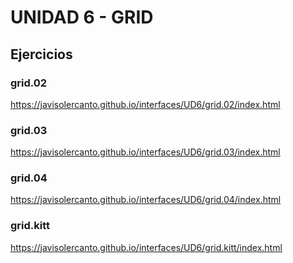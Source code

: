 # UNIDAD 6 - GRID

## Ejercicios

### grid.02

https://javisolercanto.github.io/interfaces/UD6/grid.02/index.html

### grid.03

https://javisolercanto.github.io/interfaces/UD6/grid.03/index.html

### grid.04

https://javisolercanto.github.io/interfaces/UD6/grid.04/index.html

### grid.kitt

https://javisolercanto.github.io/interfaces/UD6/grid.kitt/index.html
